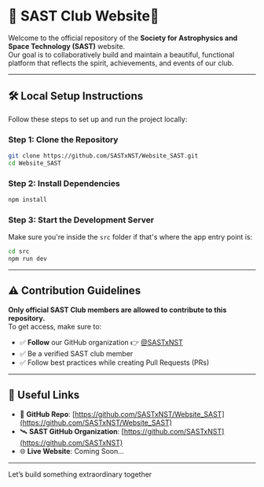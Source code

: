 # 🌌 SAST Club Website🚀

Welcome to the official repository of the **Society for Astrophysics and Space Technology (SAST)** website.  
Our goal is to collaboratively build and maintain a beautiful, functional platform that reflects the spirit, achievements, and events of our club.

---

## 🛠️ Local Setup Instructions

Follow these steps to set up and run the project locally:

### Step 1: Clone the Repository
```bash
git clone https://github.com/SASTxNST/Website_SAST.git
cd Website_SAST
```

### Step 2: Install Dependencies
```bash
npm install
```

### Step 3: Start the Development Server
Make sure you're inside the `src` folder if that's where the app entry point is:
```bash
cd src
npm run dev
```

---

## ⚠️ Contribution Guidelines

**Only official SAST Club members are allowed to contribute to this repository.**  
To get access, make sure to:
- ✅ **Follow** our GitHub organization 👉 [@SASTxNST](https://github.com/SASTxNST)
- ✅ Be a verified SAST club member
- ✅ Follow best practices while creating Pull Requests (PRs)

---

## 📌 Useful Links

- 🔗 **GitHub Repo**: [https://github.com/SASTxNST/Website_SAST](https://github.com/SASTxNST/Website_SAST)
- 🛰️ **SAST GitHub Organization**: [https://github.com/SASTxNST](https://github.com/SASTxNST)
- 🌐 **Live Website**: Coming Soon...

---

Let’s build something extraordinary together
